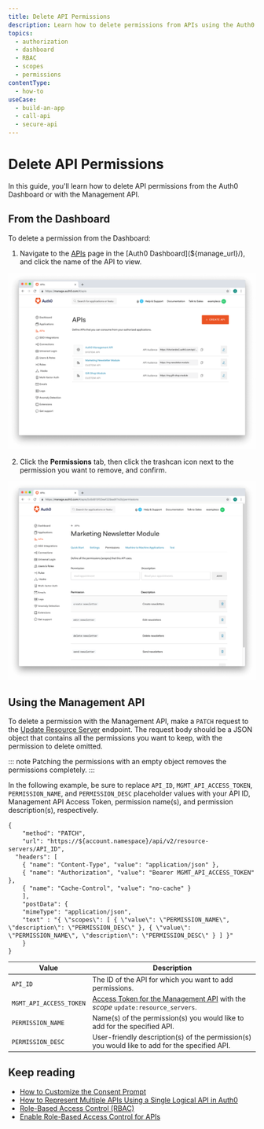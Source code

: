 ```yaml
---
title: Delete API Permissions
description: Learn how to delete permissions from APIs using the Auth0 Management Dashboard.
topics:
  - authorization
  - dashboard
  - RBAC
  - scopes
  - permissions
contentType:
  - how-to
useCase:
  - build-an-app
  - call-api
  - secure-api
---
```

# Delete API Permissions

In this guide, you'll learn how to delete API permissions from the Auth0 Dashboard or with the Management API.

## From the Dashboard

To delete a permission from the Dashboard:

1. Navigate to the [APIs](${manage_url}/#/apis) page in the [Auth0 Dashboard](${manage_url}/), and click the name of the API to view.

![View APIs](/media/articles/authorization/api-list.png)

2. Click the **Permissions** tab, then click the trashcan icon next to the permission you want to remove, and confirm.

![Delete Permissions](/media/articles/authorization/api-def-permissions.png)

## Using the Management API

To delete a permission with the Management API, make a `PATCH` request to the [Update Resource Server](/api/management/v2#!/resource_servers/patch_resource_server) endpoint. The request body should be a JSON object that contains all the permissions you want to keep, with the permission to delete omitted.

::: note
Patching the permissions with an empty object removes the permissions completely.
:::

In the following example, be sure to replace `API_ID`, `MGMT_API_ACCESS_TOKEN`, `PERMISSION_NAME`, and `PERMISSION_DESC` placeholder values with your API ID, Management API Access Token, permission name(s), and permission description(s), respectively.

```har
{
    "method": "PATCH",
    "url": "https://${account.namespace}/api/v2/resource-servers/API_ID",
  "headers": [
    { "name": "Content-Type", "value": "application/json" },
    { "name": "Authorization", "value": "Bearer MGMT_API_ACCESS_TOKEN" },
    { "name": "Cache-Control", "value": "no-cache" }
    ],
    "postData": {
    "mimeType": "application/json",
    "text" : "{ \"scopes\": [ { \"value\": \"PERMISSION_NAME\", \"description\": \"PERMISSION_DESC\" }, { \"value\": \"PERMISSION_NAME\", \"description\": \"PERMISSION_DESC\" } ] }"
    }
}
```

| **Value** | **Description** |
| - | - |
| `API_ID` | Τhe ID of the API for which you want to add permissions. |
| `MGMT_API_ACCESS_TOKEN`  | [Access Token for the Management API](/api/management/v2/tokens) with the <dfn data-key="scope">scope</dfn> `update:resource_servers`. |
| `PERMISSION_NAME` | Name(s) of the permission(s) you would like to add for the specified API. | 
| `PERMISSION_DESC` | User-friendly description(s) of the permission(s) you would like to add for the specified API. |

## Keep reading

- [How to Customize the Consent Prompt](/scopes/current/guides/customize-consent-prompt)
- [How to Represent Multiple APIs Using a Single Logical API in Auth0](/api-auth/tutorials/represent-multiple-apis)
- [Role-Based Access Control (RBAC)](/authorization/concepts/rbac)
- [Enable Role-Based Access Control for APIs](/dashboard/guides/apis/enable-rbac)